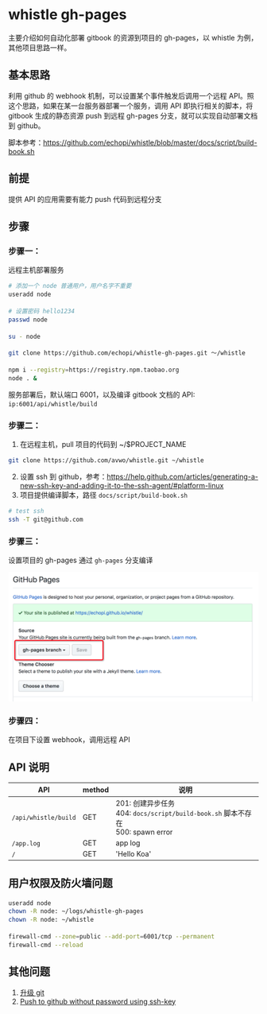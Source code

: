 # whistle gh-pages

主要介绍如何自动化部署 gitbook 的资源到项目的 gh-pages，以 whistle 为例，其他项目思路一样。

## 基本思路

利用 github 的 webhook 机制，可以设置某个事件触发后调用一个远程 API。照这个思路，如果在某一台服务器部署一个服务，调用 API 即执行相关的脚本，将 gitbook 生成的静态资源 push 到远程 gh-pages 分支，就可以实现自动部署文档到 github。

脚本参考：https://github.com/echopi/whistle/blob/master/docs/script/build-book.sh

## 前提

提供 API 的应用需要有能力 push 代码到远程分支

## 步骤

### 步骤一：

远程主机部署服务

```sh
# 添加一个 node 普通用户，用户名字不重要
useradd node

# 设置密码 hello1234
passwd node

su - node

git clone https://github.com/echopi/whistle-gh-pages.git ～/whistle

npm i --registry=https://registry.npm.taobao.org
node . &
```

服务部署后，默认端口 6001，以及编译 gitbook 文档的 API: `ip:6001/api/whistle/build`

### 步骤二：

1. 在远程主机，pull 项目的代码到 ~/$PROJECT_NAME

  ```sh
  git clone https://github.com/avwo/whistle.git ~/whistle
  ```
2. 设置 ssh 到 github，参考：https://help.github.com/articles/generating-a-new-ssh-key-and-adding-it-to-the-ssh-agent/#platform-linux
3. 项目提供编译脚本，路径 `docs/script/build-book.sh`

```sh
# test ssh
ssh -T git@github.com
```

### 步骤三：

设置项目的 gh-pages 通过 `gh-pages` 分支编译

![gh-pages](./assets/gh-pages-setting.png)

### 步骤四：

在项目下设置 webhook，调用远程 API

## API 说明

| API | method | 说明 |
|----------|----------|----------|
| `/api/whistle/build`   |  GET   | 201: 创建异步任务 <br/>404: `docs/script/build-book.sh` 脚本不存在 <br/> 500: spawn error |
| `/app.log`      | GET      |  app log |
| `/`      | GET      |  'Hello Koa' |

## 用户权限及防火墙问题

```sh
useradd node
chown -R node: ~/logs/whistle-gh-pages
chown -R node: ~/whistle

firewall-cmd --zone=public --add-port=6001/tcp --permanent
firewall-cmd --reload
```

## 其他问题

1. [升级 git](https://stackoverflow.com/questions/21820715/how-to-install-latest-version-of-git-on-centos-7-x-6-x)
2. [Push to github without password using ssh-key](https://stackoverflow.com/questions/14762034/push-to-github-without-password-using-ssh-key)
